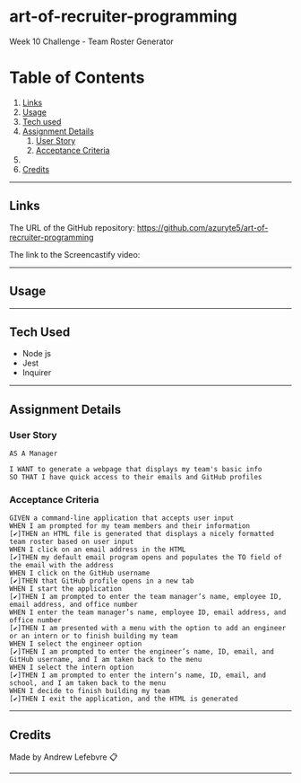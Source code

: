 # art-of-recruiter-programming
Week 10 Challenge  - Team Roster Generator
# Table of Contents
1. [Links](#links)
1. [Usage](#usage)
1. [Tech used](#tech-used)
1. [Assignment Details](#assignment-details)
    1. [User Story](#user-story)
    1. [Acceptance Criteria](#acceptance-criteria)
1. 
1. [Credits](#credits)
----
## Links
The URL of the GitHub repository: https://github.com/azuryte5/art-of-recruiter-programming

The link to the Screencastify video:

-----
## Usage

-----
## Tech Used 
- Node js
- Jest
- Inquirer

-----
## Assignment Details

### User Story

```
AS A Manager

I WANT to generate a webpage that displays my team's basic info
SO THAT I have quick access to their emails and GitHub profiles

```

### Acceptance Criteria

```
GIVEN a command-line application that accepts user input
WHEN I am prompted for my team members and their information
[✔️]THEN an HTML file is generated that displays a nicely formatted team roster based on user input
WHEN I click on an email address in the HTML
[✔️]THEN my default email program opens and populates the TO field of the email with the address
WHEN I click on the GitHub username
[✔️]THEN that GitHub profile opens in a new tab
WHEN I start the application
[✔️]THEN I am prompted to enter the team manager’s name, employee ID, email address, and office number
WHEN I enter the team manager’s name, employee ID, email address, and office number
[✔️]THEN I am presented with a menu with the option to add an engineer or an intern or to finish building my team
WHEN I select the engineer option
[✔️]THEN I am prompted to enter the engineer’s name, ID, email, and GitHub username, and I am taken back to the menu
WHEN I select the intern option
[✔️]THEN I am prompted to enter the intern’s name, ID, email, and school, and I am taken back to the menu
WHEN I decide to finish building my team
[✔️]THEN I exit the application, and the HTML is generated
```
----
## Credits
Made by Andrew Lefebvre 📋

-----